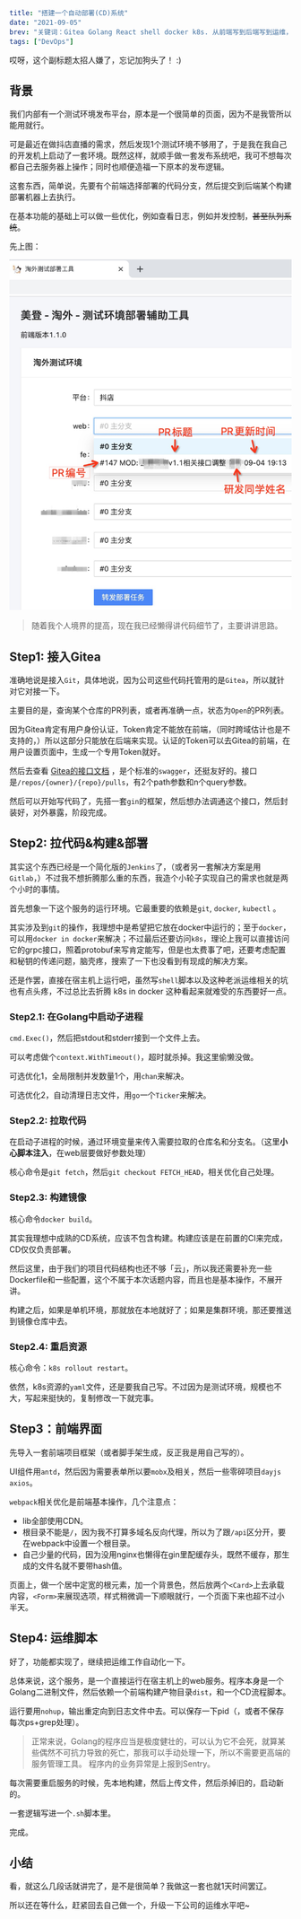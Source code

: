 ```yaml lw-blog-meta
title: "搭建一个自动部署(CD)系统"
date: "2021-09-05"
brev: "关键词：Gitea Golang React shell docker k8s. 从前端写到后端写到运维，害，怎么就没有一个环节能难住我呢？？"
tags: ["DevOps"]
```

哎呀，这个副标题太招人嫌了，忘记加狗头了！ :)

## 背景

我们内部有一个测试环境发布平台，原本是一个很简单的页面，因为不是我管所以能用就行。

可是最近在做抖店直播的需求，然后发现1个测试环境不够用了，于是我在我自己的开发机上启动了一套环境。既然这样，就顺手做一套发布系统吧，我可不想每次都自己去服务器上操作；同时也顺便造福一下原本的发布逻辑。

这套东西，简单说，先要有个前端选择部署的代码分支，然后提交到后端某个构建部署机器上去执行。

在基本功能的基础上可以做一些优化，例如查看日志，例如并发控制，~~甚至队列系统~~。

先上图：

![成品图](../pic/2021/210905-CD系统效果图.jpg)

> 随着我个人境界的提高，现在我已经懒得讲代码细节了，主要讲讲思路。

## Step1: 接入Gitea

准确地说是接入`Git`，具体地说，因为公司这些代码托管用的是`Gitea`，所以就针对它对接一下。

主要目的是，查询某个仓库的PR列表，或者再准确一点，状态为`Open`的PR列表。

因为Gitea肯定有用户身份认证，Token肯定不能放在前端，（同时跨域估计也是不支持的，）所以这部分只能放在后端来实现。认证的Token可以去Gitea的前端，在用户设置页面中，生成一个专用Token就好。

然后去查看 [Gitea的接口文档](https://try.gitea.io/api/swagger) ，是个标准的`swagger`，还挺友好的。接口是`/repos/{owner}/{repo}/pulls`，有2个path参数和n个query参数。

然后可以开始写代码了，先搭一套`gin`的框架，然后想办法调通这个接口，然后封装好，对外暴露，阶段完成。

## Step2: 拉代码&构建&部署

其实这个东西已经是一个简化版的`Jenkins`了，（或者另一套解决方案是用`Gitlab`，）不过我不想折腾那么重的东西，我造个小轮子实现自己的需求也就是两个小时的事情。

首先想象一下这个服务的运行环境。它最重要的依赖是`git`, `docker`, `kubectl` 。

其实涉及到`git`的操作，我理想中是希望把它放在docker中运行的；至于`docker`，可以用`docker in docker`来解决；不过最后还要访问`k8s`，理论上我可以直接访问它的grpc接口，照着protobuf来写肯定能写，但是也太费事了吧，还要考虑配置和秘钥的传递问题，脑壳疼，搜索了一下也没看到有现成的解决方案。

还是作罢，直接在宿主机上运行吧，虽然写`shell`脚本以及这种老派运维相关的坑也有点头疼，不过总比去折腾 k8s in docker 这种看起来就难受的东西要好一点。

### Step2.1: 在Golang中启动子进程

`cmd.Exec()`，然后把stdout和stderr接到一个文件上去。

可以考虑做个`context.WithTimeout()`，超时就杀掉。我这里偷懒没做。

可选优化1，全局限制并发数量1个，用`chan`来解决。

可选优化2，自动清理日志文件，用`go`一个`Ticker`来解决。

### Step2.2: 拉取代码

在启动子进程的时候，通过环境变量来传入需要拉取的仓库名和分支名。（这里**小心脚本注入**，在web层要做好参数处理）

核心命令是`git fetch`，然后`git checkout FETCH_HEAD`，相关优化自己处理。

### Step2.3: 构建镜像

核心命令`docker build`。

其实我理想中成熟的CD系统，应该不包含构建。构建应该是在前置的CI来完成，CD仅仅负责部署。

然后这里，由于我们的项目代码结构也还不够「云」，所以我还需要补充一些Dockerfile和一些配置，这个不属于本次话题内容，而且也是基本操作，不展开讲。

构建之后，如果是单机环境，那就放在本地就好了；如果是集群环境，那还要推送到镜像仓库中去。

### Step2.4: 重启资源

核心命令：`k8s rollout restart`。

依然，k8s资源的`yaml`文件，还是要我自己写。不过因为是测试环境，规模也不大，写起来挺快的，复制修改一下就完事。

## Step3：前端界面

先导入一套前端项目框架（或者脚手架生成，反正我是用自己写的）。

UI组件用`antd`，然后因为需要表单所以要`mobx`及相关，然后一些零碎项目`dayjs` `axios`。

`webpack`相关优化是前端基本操作，几个注意点：

- lib全部使用CDN。
- 根目录不能是`/`，因为我不打算多域名反向代理，所以为了跟`/api`区分开，要在webpack中设置一个根目录。
- 自己少量的代码，因为没用nginx也懒得在gin里配缓存头，既然不缓存，那生成的文件名就不要带hash值。

页面上，做一个居中定宽的根元素，加一个背景色，然后放两个`<Card>`上去承载内容，`<Form>`来展现选项，样式稍微调一下顺眼就行，一个页面下来也超不过小半天。

## Step4: 运维脚本

好了，功能都实现了，继续把运维工作自动化一下。

总体来说，这个服务，是一个直接运行在宿主机上的web服务。程序本身是一个Golang二进制文件，然后依赖一个前端构建产物目录`dist`，和一个CD流程脚本。

运行要用`nohup`，输出重定向到日志文件中去。可以保存一下pid（，或者不保存每次ps+grep处理）。

> 正常来说，Golang的程序应当是极度健壮的，可以认为它不会死，就算某些偶然不可抗力导致的死亡，那我可以手动处理一下，所以不需要更高端的服务管理工具。
> 程序内的业务异常是上报到Sentry。

每次需要重启服务的时候，先本地构建，然后上传文件，然后杀掉旧的，启动新的。

一套逻辑写进一个`.sh`脚本里。

完成。

## 小结

看，就这么几段话就讲完了，是不是很简单？我做这一套也就1天时间罢辽。

所以还在等什么，赶紧回去自己做一个，升级一下公司的运维水平吧~
